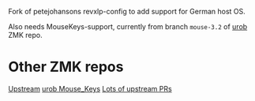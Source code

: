 Fork of petejohansons revxlp-config to add support for German host OS.

Also needs MouseKeys-support, currently from branch `mouse-3.2` of [urob](https://github.com/urob/zmk) ZMK repo.


# Other ZMK repos

[Upstream](https://github.com/zmkfirmware/zmk.git)
[urob Mouse_Keys](https://github.com/urob/zmk)
[Lots of upstream PRs](https://github.com/infused-kim/zmk/tree/pr-testing/mouse_ps2)

